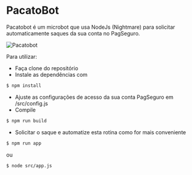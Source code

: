 # PacatoBot

Pacatobot é um microbot que usa NodeJs (Nightmare) para solicitar automaticamente saques da sua conta no PagSeguro.

![Pacatobot](https://gserrano.github.io/assets/imgs/pacatobot.gif)

Para utilizar:

- Faça clone do repositório
- Instale as dependências com 
```sh
$ npm install
```
- Ajuste as configurações de acesso da sua conta PagSeguro em /src/config.js
- Compile
```sh
$ npm run build
```
- Solicitar o saque e automatize esta rotina como for mais conveniente
```sh
$ npm run app
```
ou
```sh
$ node src/app.js
```

